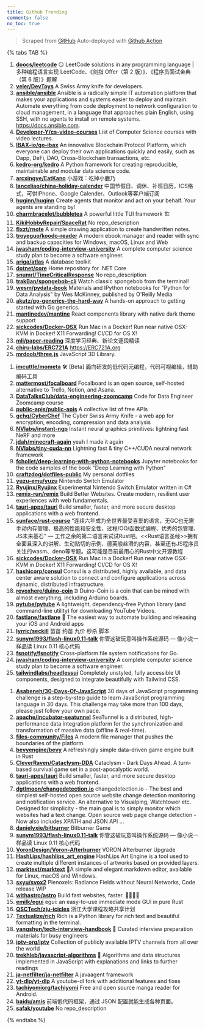 ```yaml
---
title: Github Trending
comments: false
no_toc: true
---
```


> Scraped from [GitHub](https://github.com/trending)
Auto-deployed with [Github Action](https://docs.github.com/en/actions)

{% tabs TAB %}
<!-- tab Daily -->
1. [**doocs/leetcode**](https://github.com/doocs/leetcode)
😏 LeetCode solutions in any programming language | 多种编程语言实现 LeetCode、《剑指 Offer（第 2 版）》、《程序员面试金典（第 6 版）》题解
2. [**veler/DevToys**](https://github.com/veler/DevToys)
A Swiss Army knife for developers.
3. [**ansible/ansible**](https://github.com/ansible/ansible)
Ansible is a radically simple IT automation platform that makes your applications and systems easier to deploy and maintain. Automate everything from code deployment to network configuration to cloud management, in a language that approaches plain English, using SSH, with no agents to install on remote systems. https://docs.ansible.com.
4. [**Developer-Y/cs-video-courses**](https://github.com/Developer-Y/cs-video-courses)
List of Computer Science courses with video lectures.
5. [**IBAX-io/go-ibax**](https://github.com/IBAX-io/go-ibax)
An innovative Blockchain Protocol Platform, which everyone can deploy their own applications quickly and easily, such as Dapp, DeFi, DAO, Cross-Blockchain transactions, etc.
6. [**kedro-org/kedro**](https://github.com/kedro-org/kedro)
A Python framework for creating reproducible, maintainable and modular data science code.
7. [**arcxingye/EatKano**](https://github.com/arcxingye/EatKano)
小游戏：吃掉小鹿乃
8. [**lanceliao/china-holiday-calender**](https://github.com/lanceliao/china-holiday-calender)
中国节假日、调休、补班日历，ICS格式，可供IPhone、Google Calender、Outlook等客户端订阅
9. [**huginn/huginn**](https://github.com/huginn/huginn)
Create agents that monitor and act on your behalf. Your agents are standing by!
10. [**charmbracelet/bubbletea**](https://github.com/charmbracelet/bubbletea)
A powerful little TUI framework 🏗
11. [**KikiHobbyRepair/SpaceRat**](https://github.com/KikiHobbyRepair/SpaceRat)
No repo_description
12. [**flxzt/rnote**](https://github.com/flxzt/rnote)
A simple drawing application to create handwritten notes.
13. [**troyeguo/koodo-reader**](https://github.com/troyeguo/koodo-reader)
A modern ebook manager and reader with sync and backup capacities for Windows, macOS, Linux and Web
14. [**jwasham/coding-interview-university**](https://github.com/jwasham/coding-interview-university)
A complete computer science study plan to become a software engineer.
15. [**ariga/atlas**](https://github.com/ariga/atlas)
A database toolkit
16. [**dotnet/core**](https://github.com/dotnet/core)
Home repository for .NET Core
17. [**snumrl/TimeCriticalResponse**](https://github.com/snumrl/TimeCriticalResponse)
No repo_description
18. [**trakBan/spongebob-cli**](https://github.com/trakBan/spongebob-cli)
Watch classic spongebob from the terminal!
19. [**wesm/pydata-book**](https://github.com/wesm/pydata-book)
Materials and IPython notebooks for "Python for Data Analysis" by Wes McKinney, published by O'Reilly Media
20. [**akutz/go-generics-the-hard-way**](https://github.com/akutz/go-generics-the-hard-way)
A hands-on approach to getting started with Go generics.
21. [**mantinedev/mantine**](https://github.com/mantinedev/mantine)
React components library with native dark theme support
22. [**sickcodes/Docker-OSX**](https://github.com/sickcodes/Docker-OSX)
Run Mac in a Docker! Run near native OSX-KVM in Docker! X11 Forwarding! CI/CD for OS X!
23. [**mli/paper-reading**](https://github.com/mli/paper-reading)
深度学习经典、新论文逐段精读
24. [**chiru-labs/ERC721A**](https://github.com/chiru-labs/ERC721A)
https://ERC721A.org
25. [**mrdoob/three.js**](https://github.com/mrdoob/three.js)
JavaScript 3D Library.
<!-- endtab -->
<!-- tab Weekly -->
1. [**imcuttle/mometa**](https://github.com/imcuttle/mometa)
🛠 [Beta] 面向研发的低代码元编程，代码可视编辑，辅助编码工具
2. [**mattermost/focalboard**](https://github.com/mattermost/focalboard)
Focalboard is an open source, self-hosted alternative to Trello, Notion, and Asana.
3. [**DataTalksClub/data-engineering-zoomcamp**](https://github.com/DataTalksClub/data-engineering-zoomcamp)
Code for Data Engineer Zoomcamp course
4. [**public-apis/public-apis**](https://github.com/public-apis/public-apis)
A collective list of free APIs
5. [**gchq/CyberChef**](https://github.com/gchq/CyberChef)
The Cyber Swiss Army Knife - a web app for encryption, encoding, compression and data analysis
6. [**NVlabs/instant-ngp**](https://github.com/NVlabs/instant-ngp)
Instant neural graphics primitives: lightning fast NeRF and more
7. [**jdah/minecraft-again**](https://github.com/jdah/minecraft-again)
yeah I made it again
8. [**NVlabs/tiny-cuda-nn**](https://github.com/NVlabs/tiny-cuda-nn)
Lightning fast & tiny C++/CUDA neural network framework
9. [**fchollet/deep-learning-with-python-notebooks**](https://github.com/fchollet/deep-learning-with-python-notebooks)
Jupyter notebooks for the code samples of the book "Deep Learning with Python"
10. [**craftzdog/dotfiles-public**](https://github.com/craftzdog/dotfiles-public)
My personal dotfiles
11. [**yuzu-emu/yuzu**](https://github.com/yuzu-emu/yuzu)
Nintendo Switch Emulator
12. [**Ryujinx/Ryujinx**](https://github.com/Ryujinx/Ryujinx)
Experimental Nintendo Switch Emulator written in C#
13. [**remix-run/remix**](https://github.com/remix-run/remix)
Build Better Websites. Create modern, resilient user experiences with web fundamentals.
14. [**tauri-apps/tauri**](https://github.com/tauri-apps/tauri)
Build smaller, faster, and more secure desktop applications with a web frontend.
15. [**sunface/rust-course**](https://github.com/sunface/rust-course)
“连续六年成为全世界最受喜爱的语言，无GC也无需手动内存管理、极高的性能和安全性、过程/OO/函数式编程、优秀的包管理、JS未来基石" — 工作之余的第二语言来试试Rust吧。<<Rust语言圣经>>拥有全面且深入的讲解、生动贴切的示例、德芙般丝滑的内容，甚至还有JS程序员关注的wasm、deno等专题。这可能是目前最用心的Rust中文开源教程
16. [**sickcodes/Docker-OSX**](https://github.com/sickcodes/Docker-OSX)
Run Mac in a Docker! Run near native OSX-KVM in Docker! X11 Forwarding! CI/CD for OS X!
17. [**hashicorp/consul**](https://github.com/hashicorp/consul)
Consul is a distributed, highly available, and data center aware solution to connect and configure applications across dynamic, distributed infrastructure.
18. [**revoxhere/duino-coin**](https://github.com/revoxhere/duino-coin)
ᕲ Duino-Coin is a coin that can be mined with almost everything, including Arduino boards.
19. [**pytube/pytube**](https://github.com/pytube/pytube)
A lightweight, dependency-free Python library (and command-line utility) for downloading YouTube Videos.
20. [**fastlane/fastlane**](https://github.com/fastlane/fastlane)
🚀 The easiest way to automate building and releasing your iOS and Android apps
21. [**lyrric/seckill**](https://github.com/lyrric/seckill)
苗苗 约苗 九价 秒杀 脚本
22. [**sunym1993/flash-linux0.11-talk**](https://github.com/sunym1993/flash-linux0.11-talk)
你管这破玩意叫操作系统源码 — 像小说一样品读 Linux 0.11 核心代码
23. [**fsnotify/fsnotify**](https://github.com/fsnotify/fsnotify)
Cross-platform file system notifications for Go.
24. [**jwasham/coding-interview-university**](https://github.com/jwasham/coding-interview-university)
A complete computer science study plan to become a software engineer.
25. [**tailwindlabs/headlessui**](https://github.com/tailwindlabs/headlessui)
Completely unstyled, fully accessible UI components, designed to integrate beautifully with Tailwind CSS.
<!-- endtab -->
<!-- tab Monthly -->
1. [**Asabeneh/30-Days-Of-JavaScript**](https://github.com/Asabeneh/30-Days-Of-JavaScript)
30 days of JavaScript programming challenge is a step-by-step guide to learn JavaScript programming language in 30 days. This challenge may take more than 100 days, please just follow your own pace.
2. [**apache/incubator-seatunnel**](https://github.com/apache/incubator-seatunnel)
SeaTunnel is a distributed, high-performance data integration platform for the synchronization and transformation of massive data (offline & real-time).
3. [**files-community/Files**](https://github.com/files-community/Files)
A modern file manager that pushes the boundaries of the platform.
4. [**bevyengine/bevy**](https://github.com/bevyengine/bevy)
A refreshingly simple data-driven game engine built in Rust
5. [**CleverRaven/Cataclysm-DDA**](https://github.com/CleverRaven/Cataclysm-DDA)
Cataclysm - Dark Days Ahead. A turn-based survival game set in a post-apocalyptic world.
6. [**tauri-apps/tauri**](https://github.com/tauri-apps/tauri)
Build smaller, faster, and more secure desktop applications with a web frontend.
7. [**dgtlmoon/changedetection.io**](https://github.com/dgtlmoon/changedetection.io)
changedetection.io - The best and simplest self-hosted open source website change detection monitoring and notification service. An alternative to Visualping, Watchtower etc. Designed for simplicity - the main goal is to simply monitor which websites had a text change. Open source web page change detection - Now also includes XPATH and JSON API …
8. [**danielyxie/bitburner**](https://github.com/danielyxie/bitburner)
Bitburner Game
9. [**sunym1993/flash-linux0.11-talk**](https://github.com/sunym1993/flash-linux0.11-talk)
你管这破玩意叫操作系统源码 — 像小说一样品读 Linux 0.11 核心代码
10. [**VoronDesign/Voron-Afterburner**](https://github.com/VoronDesign/Voron-Afterburner)
VORON Afterburner Upgrade
11. [**HashLips/hashlips_art_engine**](https://github.com/HashLips/hashlips_art_engine)
HashLips Art Engine is a tool used to create multiple different instances of artworks based on provided layers.
12. [**marktext/marktext**](https://github.com/marktext/marktext)
📝A simple and elegant markdown editor, available for Linux, macOS and Windows.
13. [**sxyu/svox2**](https://github.com/sxyu/svox2)
Plenoxels: Radiance Fields without Neural Networks, Code release WIP
14. [**withastro/astro**](https://github.com/withastro/astro)
Build fast websites, faster. 🚀🧑‍🚀✨
15. [**emilk/egui**](https://github.com/emilk/egui)
egui: an easy-to-use immediate mode GUI in pure Rust
16. [**QSCTech/zju-icicles**](https://github.com/QSCTech/zju-icicles)
浙江大学课程攻略共享计划
17. [**Textualize/rich**](https://github.com/Textualize/rich)
Rich is a Python library for rich text and beautiful formatting in the terminal.
18. [**yangshun/tech-interview-handbook**](https://github.com/yangshun/tech-interview-handbook)
💯 Curated interview preparation materials for busy engineers
19. [**iptv-org/iptv**](https://github.com/iptv-org/iptv)
Collection of publicly available IPTV channels from all over the world
20. [**trekhleb/javascript-algorithms**](https://github.com/trekhleb/javascript-algorithms)
📝 Algorithms and data structures implemented in JavaScript with explanations and links to further readings
21. [**ja-netfilter/ja-netfilter**](https://github.com/ja-netfilter/ja-netfilter)
A javaagent framework
22. [**yt-dlp/yt-dlp**](https://github.com/yt-dlp/yt-dlp)
A youtube-dl fork with additional features and fixes
23. [**tachiyomiorg/tachiyomi**](https://github.com/tachiyomiorg/tachiyomi)
Free and open source manga reader for Android.
24. [**baidu/amis**](https://github.com/baidu/amis)
前端低代码框架，通过 JSON 配置就能生成各种页面。
25. [**safak/youtube**](https://github.com/safak/youtube)
No repo_description
<!-- endtab -->
{% endtabs %}
